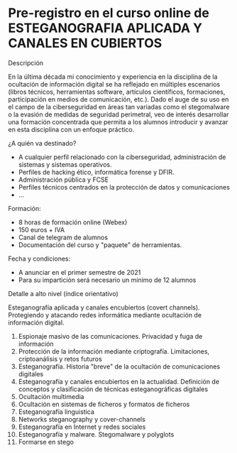 # Pre-registro en el curso online de ESTEGANOGRAFIA APLICADA Y CANALES EN CUBIERTOS

Descripción

En la última década mi conocimiento y experiencia en la disciplina de la ocultación de información digital se ha reflejado en múltiples escenarios (libros técnicos, herramientas software,
artículos científicos, formaciones, participación en medios de comunicación, etc.). Dado el auge de su uso en el campo de la ciberseguridad en áreas tan variadas como el stegomalware o la evasión de medidas
de seguridad perimetral, veo de interés desarrollar una formación concentrada que permita a los alumnos introducir y avanzar en esta disciplina con un enfoque práctico.

¿A quién va destinado?
- A cualquier perfil relacionado con la ciberseguridad, administración de sistemas y sistemas operativos.
- Perfiles de hacking ético, informática forense y DFIR.
- Administración pública y FCSE
- Perfiles técnicos centrados en la protección de datos y comunicaciones
- ...

Formación:
- 8 horas de formación online (Webex)
- 150 euros + IVA
- Canal de telegram de alumnos
- Documentación del curso y "paquete" de herramientas.

Fecha y condiciones: 
- A anunciar en el primer semestre de 2021
- Para su impartición será necesario un mínimo de 12 alumnos

Detalle a alto nivel (índice orientativo)

Esteganografía aplicada y canales encubiertos (covert channels). Protegiendo y atacando redes informática mediante ocultación de información digital.

1. Espionaje masivo de las comunicaciones. Privacidad y fuga de información
2. Protección de la información mediante criptografía. Limitaciones, criptoanálisis y retos futuros
3. Esteganografía. Historia "breve" de la ocultación de comunicaciones digitales
4. Esteganografía y canales encubiertos en la actualidad. Definición de conceptos y clasificación de técnicas esteganográficas digitales
5. Ocultación multimedia
6. Ocultación en sistemas de ficheros y formatos de ficheros
7. Esteganografía linguistica
8. Networks steganography y cover-channels
9. Esteganografía en Internet y redes sociales
10. Esteganografía y malware. Stegomalware y polyglots
11. Formarse en stego

